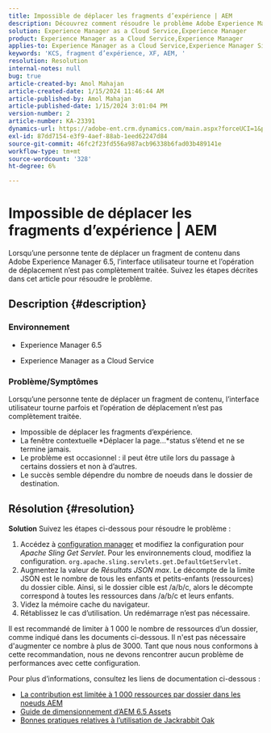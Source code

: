 ```yaml
---
title: Impossible de déplacer les fragments d’expérience | AEM
description: Découvrez comment résoudre le problème Adobe Experience Manager en raison duquel le déplacement d’un processus de fragment d’expérience n’est jamais terminé.
solution: Experience Manager as a Cloud Service,Experience Manager
product: Experience Manager as a Cloud Service,Experience Manager
applies-to: Experience Manager as a Cloud Service,Experience Manager Sites,Experience Manager 6.5
keywords: 'KCS, fragment d’expérience, XF, AEM, '
resolution: Resolution
internal-notes: null
bug: true
article-created-by: Amol Mahajan
article-created-date: 1/15/2024 11:46:44 AM
article-published-by: Amol Mahajan
article-published-date: 1/15/2024 3:01:04 PM
version-number: 2
article-number: KA-23391
dynamics-url: https://adobe-ent.crm.dynamics.com/main.aspx?forceUCI=1&pagetype=entityrecord&etn=knowledgearticle&id=d12eccbf-9bb3-ee11-a569-6045bd006149
exl-id: 87dd7154-e3f9-4aef-88ab-1eed62247d84
source-git-commit: 46fc2f23fd556a987acb96338b6fad03b489141e
workflow-type: tm+mt
source-wordcount: '328'
ht-degree: 6%

---
```


# Impossible de déplacer les fragments d’expérience | AEM


Lorsqu’une personne tente de déplacer un fragment de contenu dans Adobe Experience Manager 6.5, l’interface utilisateur tourne et l’opération de déplacement n’est pas complètement traitée. Suivez les étapes décrites dans cet article pour résoudre le problème.

## Description {#description}


### <b>Environnement</b>

- Experience Manager 6.5


- Experience Manager as a Cloud Service




### <b>Problème/Symptômes</b>

Lorsqu’une personne tente de déplacer un fragment de contenu, l’interface utilisateur tourne parfois et l’opération de déplacement n’est pas complètement traitée.

- Impossible de déplacer les fragments d’expérience.
- La fenêtre contextuelle *Déplacer la page...*status s’étend et ne se termine jamais.
- Le problème est occasionnel : il peut être utile lors du passage à certains dossiers et non à d’autres.
- Le succès semble dépendre du nombre de noeuds dans le dossier de destination.





## Résolution {#resolution}

<b>Solution</b>
Suivez les étapes ci-dessous pour résoudre le problème :



1. Accédez à [configuration manager](http://localhost:4502/system/console/configMgr) et modifiez la configuration pour *Apache Sling Get Servlet*. Pour les environnements cloud, modifiez la configuration. `org.apache.sling.servlets.get.DefaultGetServlet.`
2. Augmentez la valeur de *Résultats JSON max*. Le décompte de la limite JSON est le nombre de tous les enfants et petits-enfants (ressources) du dossier cible. Ainsi, si le dossier cible est /a/b/c, alors le décompte correspond à toutes les ressources dans /a/b/c et leurs enfants.
3. Videz la mémoire cache du navigateur.
4. Rétablissez le cas d’utilisation. Un redémarrage n’est pas nécessaire.


Il est recommandé de limiter à 1 000 le nombre de ressources d’un dossier, comme indiqué dans les documents ci-dessous. Il n&#39;est pas nécessaire d&#39;augmenter ce nombre à plus de 3000. Tant que nous nous conformons à cette recommandation, nous ne devons rencontrer aucun problème de performances avec cette configuration.

Pour plus d’informations, consultez les liens de documentation ci-dessous :

- [La contribution est limitée à 1 000 ressources par dossier dans les noeuds AEM](https://experienceleague.adobe.com/docs/experience-cloud-kcs/kbarticles/KA-21172.html)
- [Guide de dimensionnement d’AEM 6.5 Assets](https://experienceleague.adobe.com/docs/experience-manager-65/assets/administer/assets-sizing-guide.html)
- [Bonnes pratiques relatives à l’utilisation de Jackrabbit Oak](https://jackrabbit.apache.org/oak/docs/dos_and_donts.html)
